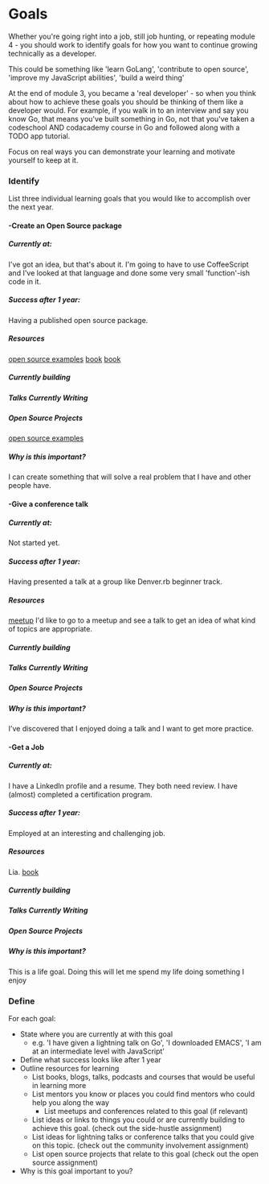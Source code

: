 # Goals

Whether you're going right into a job, still job hunting, or repeating module 4 - you should work to identify goals for how you want to continue growing technically as a developer.

This could be something like 'learn GoLang', 'contribute to open source', 'improve my JavaScript abilities', 'build a weird thing'

At the end of module 3, you became a 'real developer' - so when you think about how to achieve these goals you should be thinking of them like a developer would. For example, if you walk in to an interview and say you know Go, that means you've built something in Go, not that you've taken a codeschool AND codacademy course in Go and followed along with a TODO app tutorial.

Focus on real ways you can demonstrate your learning and motivate yourself to keep at it.

### Identify

List three individual learning goals that you would like to accomplish over the next year.

#### -Create an Open Source package
##### Currently at:
I've got an idea, but that's about it. I'm going to have to use CoffeeScript and I've looked at that language and done some very small 'function'-ish code in it.
##### Success after 1 year:
Having a published open source package.
##### Resources
[open source examples](https://atom.io/packages)
[book](http://shop.oreilly.com/product/9781934356784.do)
[book](https://arcturo.github.io/library/coffeescript/)
##### Currently building
##### Talks Currently Writing
##### Open Source Projects
[open source examples](https://atom.io/packages)
##### Why is this important?
I can create something that will solve a real problem that I have and other people have.

#### -Give a conference talk
##### Currently at:
Not started yet.
##### Success after 1 year:
Having presented a talk at a group like Denver.rb beginner track.
##### Resources
[meetup](http://www.meetup.com/Denver-rb/)
I'd like to go to a meetup and see a talk to get an idea of what kind of topics are appropriate.
##### Currently building
##### Talks Currently Writing
##### Open Source Projects
##### Why is this important?
I've discovered that I enjoyed doing a talk and I want to get more practice.

#### -Get a Job
##### Currently at:
I have a LinkedIn profile and a resume. They both need review. I have (almost) completed a certification program.
##### Success after 1 year:
Employed at an interesting and challenging job.
##### Resources
Lia.
[book](https://www.amazon.com/Cracking-Coding-Interview-Programming-Questions/dp/098478280X)
##### Currently building
##### Talks Currently Writing
##### Open Source Projects
##### Why is this important?
This is a life goal. Doing this will let me spend my life doing something I enjoy

### Define

For each goal:
  - State where you are currently at with this goal
    - e.g. 'I have given a lightning talk on Go', 'I downloaded EMACS', 'I am at an intermediate level with JavaScript'
  - Define what success looks like after 1 year
  - Outline resources for learning
    - List books, blogs, talks, podcasts and courses that would be useful in learning more
    - List mentors you know or places you could find mentors who could help you along the way
        - List meetups and conferences related to this goal (if relevant)
    - List ideas or links to things you could or are currently building to achieve this goal. (check out the side-hustle assignment)
    - List ideas for lightning talks or conference talks that you could give on this topic. (check out the community involvement assignment)
    - List open source projects that relate to this goal (check out the open source assignment)
  - Why is this goal important to you?
